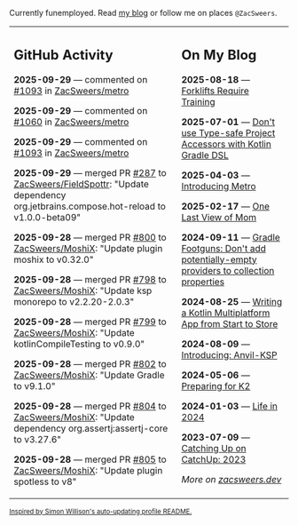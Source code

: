 Currently funemployed. Read [my blog](https://zacsweers.dev/) or follow me on places `@ZacSweers`.

<table><tr><td valign="top" width="60%">

## GitHub Activity
<!-- githubActivity starts -->
**2025-09-29** — commented on [#1093](https://github.com/ZacSweers/metro/issues/1093#issuecomment-3347889804) in [ZacSweers/metro](https://github.com/ZacSweers/metro)

**2025-09-29** — commented on [#1060](https://github.com/ZacSweers/metro/issues/1060#issuecomment-3347884620) in [ZacSweers/metro](https://github.com/ZacSweers/metro)

**2025-09-29** — commented on [#1093](https://github.com/ZacSweers/metro/issues/1093#issuecomment-3347239687) in [ZacSweers/metro](https://github.com/ZacSweers/metro)

**2025-09-29** — merged PR [#287](https://github.com/ZacSweers/FieldSpottr/pull/287) to [ZacSweers/FieldSpottr](https://github.com/ZacSweers/FieldSpottr): "Update dependency org.jetbrains.compose.hot-reload to v1.0.0-beta09"

**2025-09-28** — merged PR [#800](https://github.com/ZacSweers/MoshiX/pull/800) to [ZacSweers/MoshiX](https://github.com/ZacSweers/MoshiX): "Update plugin moshix to v0.32.0"

**2025-09-28** — merged PR [#798](https://github.com/ZacSweers/MoshiX/pull/798) to [ZacSweers/MoshiX](https://github.com/ZacSweers/MoshiX): "Update ksp monorepo to v2.2.20-2.0.3"

**2025-09-28** — merged PR [#799](https://github.com/ZacSweers/MoshiX/pull/799) to [ZacSweers/MoshiX](https://github.com/ZacSweers/MoshiX): "Update kotlinCompileTesting to v0.9.0"

**2025-09-28** — merged PR [#802](https://github.com/ZacSweers/MoshiX/pull/802) to [ZacSweers/MoshiX](https://github.com/ZacSweers/MoshiX): "Update Gradle to v9.1.0"

**2025-09-28** — merged PR [#804](https://github.com/ZacSweers/MoshiX/pull/804) to [ZacSweers/MoshiX](https://github.com/ZacSweers/MoshiX): "Update dependency org.assertj:assertj-core to v3.27.6"

**2025-09-28** — merged PR [#805](https://github.com/ZacSweers/MoshiX/pull/805) to [ZacSweers/MoshiX](https://github.com/ZacSweers/MoshiX): "Update plugin spotless to v8"
<!-- githubActivity ends -->
</td><td valign="top" width="40%">

## On My Blog
<!-- blog starts -->
**2025-08-18** — [Forklifts Require Training](https://www.zacsweers.dev/forklifts-require-training/)

**2025-07-01** — [Don't use Type-safe Project Accessors with Kotlin Gradle DSL](https://www.zacsweers.dev/dont-use-type-safe-project-accessors-with-kotlin-gradle-dsl/)

**2025-04-03** — [Introducing Metro](https://www.zacsweers.dev/introducing-metro/)

**2025-02-17** — [One Last View of Mom](https://www.zacsweers.dev/one-last-view-of-mom/)

**2024-09-11** — [Gradle Footguns: Don't add potentially-empty providers to collection properties](https://www.zacsweers.dev/gradle-footgun-adding-empty-providers-to-collection-properties/)

**2024-08-25** — [Writing a Kotlin Multiplatform App from Start to Store](https://www.zacsweers.dev/writing-a-kotlin-multiplatform-app-from-start-to-store/)

**2024-08-09** — [Introducing: Anvil-KSP](https://www.zacsweers.dev/introducing-anvil-ksp/)

**2024-05-06** — [Preparing for K2](https://www.zacsweers.dev/preparing-for-k2/)

**2024-01-03** — [Life in 2024](https://www.zacsweers.dev/life-in-2024/)

**2023-07-09** — [Catching Up on CatchUp: 2023](https://www.zacsweers.dev/catching-up-on-catchup-2023/)
<!-- blog ends -->
_More on [zacsweers.dev](https://zacsweers.dev/)_
</td></tr></table>

<sub><a href="https://simonwillison.net/2020/Jul/10/self-updating-profile-readme/">Inspired by Simon Willison's auto-updating profile README.</a></sub>